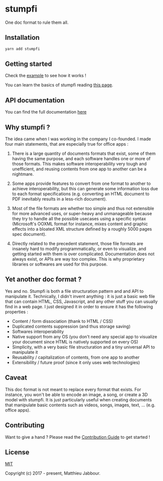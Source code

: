 # stumpfi

One doc format to rule them all.


## Installation

```bash
yarn add stumpfi
```

## Getting started

Check the [example](https://github.com/matthieujabbour/stumpfi/tree/master/example) to see how it works !

You can learn the basics of stumpfi reading [this page](https://github.com/matthieujabbour/stumpfi/wiki/Concepts).


## API documentation

You can find the full documentation [here](https://htmlpreview.github.io/?https://raw.githubusercontent.com/matthieujabbour/stumpfi/master/doc/index.html)


## Why stumpfi ?

The idea came when I was working in the company I co-founded. I made four main statements, that are especially true for office apps :

1. There is a large quantity of documents formats that exist, some of them having the same purpose, and each software handles one or more of those formats. This makes software interoperability very tough and unefficient, and reusing contents from one app to another can be a nightmare.

2. Some apps provide features to convert from one format to another to achieve interoperability, but this can generate some information loss due to each format specifications (e.g. converting an HTML document to PDF inevitably results in a less-rich document).

3. Most of the file formats are whether too simple and thus not extensible for more advanced uses, or super-heavy and unmanageable because they try to handle all the possible usecases using a specific syntax (Microsoft's OOXML format for instance, mixes content and graphic effects into a bloated XML structure defined by a roughly 5000 pages spec document).

4. Directly related to the precedent statement, those file formats are insanely hard to modify programmatically, or even to visualize, and getting started with them is over complicated. Documentation does not always exist, or APIs are way too complex. This is why proprietary libraries or softwares are used for this purpose.


## Yet another doc format ?

Yes and no. Stumpfi is both a file structuration pattern and and API to manipulate it. Technically, I didn't invent anything : it is just a basic web file that can contain HTML, CSS, Javascript, and any other stuff you can usually find in a web page. I just designed it in order to ensure it has the following properties :

- Content / form dissociation (thank to HTML / CSS)
- Duplicated contents suppression (and thus storage saving)
- Softwares interoperability
- Native support from any OS (you don't need any special app to visualize your document since HTML is natively supported on every OS)
- Simplicity, with a very basic file structuration and a tiny universal API to manipulate it
- Reusability / capitalization of contents, from one app to another
- Extensibility / future proof (since it only uses web technologies)


## Caveat

This doc format is not meant to replace every format that exists. For instance, you won't be able to encode an image, a song, or create a 3D model with stumpfi. It is just particularly useful when creating documents that manipulate basic contents such as videos, songs, images, text, ... (e.g. office apps).


## Contributing

Want to give a hand ? Please read the [Contribution Guide](https://github.com/matthieujabbour/stumpfi/blob/master/CONTRIBUTING.md) to get started !


## License

[MIT](https://github.com/matthieujabbour/stumpfi/blob/master/LICENSE)

Copyright (c) 2017 - present, Matthieu Jabbour.
